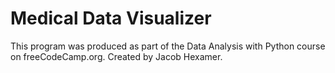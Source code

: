 # Medical Data Visualizer

This program was produced as part of the Data Analysis with Python course on freeCodeCamp.org. Created by Jacob Hexamer.

